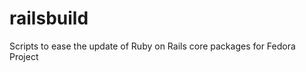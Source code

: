 railsbuild
==========

Scripts to ease the update of Ruby on Rails core packages for Fedora Project
